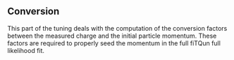 ## Conversion

This part of the tuning deals with the computation of the conversion factors between the measured charge and the initial particle momentum. These factors are required to properly seed the momentum in the full fiTQun full likelihood fit.